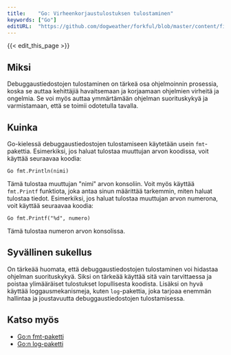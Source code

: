 ```yaml
---
title:    "Go: Virheenkorjaustulostuksen tulostaminen"
keywords: ["Go"]
editURL:  "https://github.com/dogweather/forkful/blob/master/content/fi/go/printing-debug-output.md"
---
```


{{< edit_this_page >}}

## Miksi

Debuggaustiedostojen tulostaminen on tärkeä osa ohjelmoinnin prosessia, koska se auttaa kehittäjiä havaitsemaan ja korjaamaan ohjelmien virheitä ja ongelmia. Se voi myös auttaa ymmärtämään ohjelman suorituskykyä ja varmistamaan, että se toimii odotetulla tavalla.

## Kuinka

Go-kielessä debuggaustiedostojen tulostamiseen käytetään usein `fmt`-pakettia. Esimerkiksi, jos haluat tulostaa muuttujan arvon koodissa, voit käyttää seuraavaa koodia:

```
Go fmt.Println(nimi)
```

Tämä tulostaa muuttujan "nimi" arvon konsoliin. Voit myös käyttää `fmt.Printf` funktiota, joka antaa sinun määrittää tarkemmin, miten haluat tulostaa tiedot. Esimerkiksi, jos haluat tulostaa muuttujan arvon numerona, voit käyttää seuraavaa koodia:

```
Go fmt.Printf("%d", numero)
```

Tämä tulostaa numeron arvon konsolissa.

## Syvällinen sukellus

On tärkeää huomata, että debuggaustiedostojen tulostaminen voi hidastaa ohjelman suorituskykyä. Siksi on tärkeää käyttää sitä vain tarvittaessa ja poistaa ylimääräiset tulostukset lopullisesta koodista. Lisäksi on hyvä käyttää loggausmekanismeja, kuten `log`-pakettia, joka tarjoaa enemmän hallintaa ja joustavuutta debuggaustiedostojen tulostamisessa.

## Katso myös

- [Go:n fmt-paketti](https://pkg.go.dev/fmt)
- [Go:n log-paketti](https://pkg.go.dev/log)
